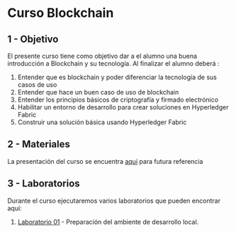 # Curso Blockchain

## 1 - Objetivo

El presente curso tiene como objetivo dar a el alumno una buena introducción a Blockchain y su tecnología. Al finalizar el alumno deberá :

1. Entender que es blockchain y poder diferenciar la tecnología de sus casos de uso
2. Entender que hace un buen caso de uso de blockchain
3. Entender los principios básicos de criptografía y firmado electrónico
4. Habilitar un entorno de desarrollo para crear soluciones en Hyperledger Fabric
5. Construir una solución básica usando Hyperledger Fabric

## 2 - Materiales

La presentación del curso se encuentra [aquí](./presentaciones/Introduccion-al-Blockchain.pptx) para futura referencia

## 3 - Laboratorios

Durante el curso ejecutaremos varios laboratorios que pueden encontrar aquí:

1. [Laboratorio 01](./laboratorios/laboratorio_01.md) - Preparación del ambiente de desarrollo local.